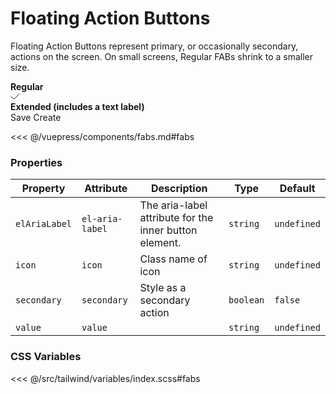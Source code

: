 # Floating Action Buttons

Floating Action Buttons represent primary, or occasionally secondary, actions on the screen. On small screens, Regular FABs shrink to a smaller size.

<!-- #region fabs -->
<section class="mds">
  <div class="grid grid-cols-1 lg:grid-cols-2 gap-20">
    <div>
      <strong>Regular</strong>
      <div class="flex items-center mt-20 space-x-20">
        <mx-fab icon="ph-pencil" el-aria-label="Edit" />
        <mx-fab icon="ph-heart" secondary el-aria-label="Like" />
        <mx-fab el-aria-label="OK">
          <svg viewBox="0 0 15 15" fill="none" xmlns="http://www.w3.org/2000/svg" width="15" height="15"><path d="M1 7l4.5 4.5L14 3" stroke="currentColor" stroke-linecap="square"></path></svg>
        </mx-fab>
      </div>
    </div>
    <div>
      <strong>Extended (includes a text label)</strong>
      <div class="flex items-center mt-20 space-x-20">
        <mx-fab icon="ph-floppy-disk">Save</mx-fab>
        <mx-fab>Create</mx-fab>
      </div>
    </div>
  </div>
</section>
<!-- #endregion fabs -->

<<< @/vuepress/components/fabs.md#fabs

### Properties

| Property      | Attribute       | Description                                            | Type      | Default     |
| ------------- | --------------- | ------------------------------------------------------ | --------- | ----------- |
| `elAriaLabel` | `el-aria-label` | The aria-label attribute for the inner button element. | `string`  | `undefined` |
| `icon`        | `icon`          | Class name of icon                                     | `string`  | `undefined` |
| `secondary`   | `secondary`     | Style as a secondary action                            | `boolean` | `false`     |
| `value`       | `value`         |                                                        | `string`  | `undefined` |

### CSS Variables

<<< @/src/tailwind/variables/index.scss#fabs
